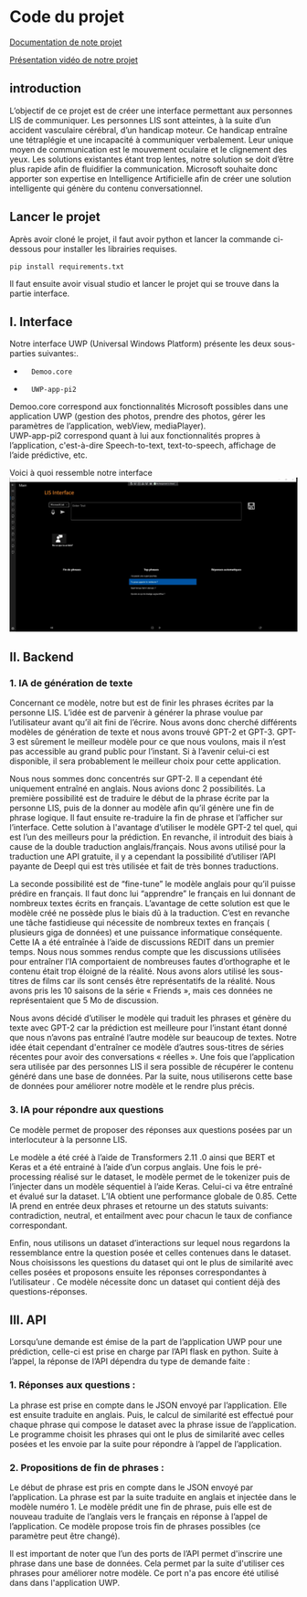 # Code du projet

[Documentation de note projet](https://alis-documentation.readthedocs.io/en/latest/)

[Présentation vidéo de notre projet](https://youtu.be/H3h23GPTckI)

## introduction

L’objectif de ce projet est de créer une interface permettant aux personnes LIS de communiquer. Les personnes LIS sont atteintes, à la suite d’un accident vasculaire cérébral, d’un handicap moteur. Ce handicap entraîne une tétraplégie et une incapacité à communiquer verbalement. Leur unique moyen de communication est le mouvement oculaire et le clignement des yeux. Les solutions existantes étant trop lentes, notre solution se doit d’être plus rapide afin de fluidifier la communication. Microsoft souhaite donc apporter son expertise en Intelligence Artificielle afin de créer une solution intelligente qui génère du contenu conversationnel.




## Lancer le projet

Après avoir cloné le projet, il faut avoir python et lancer la commande ci-dessous pour installer les librairies requises.
```
pip install requirements.txt
```
Il faut ensuite avoir visual studio et lancer le projet qui se trouve dans la partie interface.

## I. Interface

Notre interface UWP (Universal Windows Platform) présente les deux sous-parties suivantes:.
-    	Demoo.core
-    	UWP-app-pi2
Demoo.core correspond aux fonctionnalités Microsoft possibles dans une application UWP (gestion des photos, prendre des photos, gérer les paramètres de l’application, webView, mediaPlayer).                                               	   
UWP-app-pi2 correspond quant à lui aux fonctionnalités propres à l’application, c'est-à-dire Speech-to-text, text-to-speech, affichage de l’aide prédictive, etc.  	  


Voici à quoi ressemble notre interface
![Application](docs/img/uwp.png)


## II. Backend 

### 1. IA de génération de texte

Concernant ce modèle, notre but est de finir les phrases écrites par la personne LIS.  L’idée est de parvenir à générer la phrase voulue par l’utilisateur avant qu’il ait fini de l’écrire. Nous avons donc cherché différents modèles de génération de texte et nous avons trouvé GPT-2 et GPT-3. GPT-3 est sûrement le meilleur modèle pour ce que nous voulons, mais il n’est pas accessible au grand public pour l’instant. Si à l’avenir celui-ci est disponible, il sera probablement le meilleur choix pour cette application.

Nous nous sommes donc concentrés sur GPT-2. Il a cependant été uniquement entraîné en anglais. Nous avions donc 2 possibilités.
La première possibilité est de traduire le début de la phrase écrite par la personne LIS, puis de la donner au modèle afin qu’il génère une fin de phrase logique. Il faut ensuite re-traduire la fin de phrase et l’afficher sur l’interface. Cette solution à l'avantage d’utiliser le modèle GPT-2 tel quel, qui est l’un des meilleurs pour la prédiction. En revanche, il introduit des biais à cause de la double traduction anglais/français. Nous avons utilisé pour la traduction une API gratuite, il y a cependant la possibilité d’utiliser l’API payante de Deepl qui est très utilisée et fait de très bonnes traductions.
 
La seconde possibilité est de “fine-tune” le modèle anglais pour qu’il puisse prédire en français. Il faut donc lui “apprendre” le français en lui donnant de nombreux textes écrits en français. L’avantage de cette solution est que le modèle créé ne possède plus le biais dû à la traduction. 	C’est en revanche une tâche fastidieuse qui nécessite de nombreux textes en français ( plusieurs giga de données) et une puissance informatique conséquente. Cette IA a été entraînée à l’aide de discussions REDIT dans un premier temps. Nous nous sommes rendus compte que les discussions utilisées pour entraîner l’IA comportaient de nombreuses fautes d’orthographe et le contenu  était trop éloigné de la réalité. Nous avons alors utilisé les sous-titres de films car ils sont censés être représentatifs de la réalité. Nous avons pris les 10 saisons de la série « Friends », mais ces données ne représentaient que 5 Mo de discussion.

Nous avons décidé d’utiliser le modèle qui traduit les phrases et génère du texte avec GPT-2 car la prédiction est meilleure pour l’instant étant donné que nous n’avons pas entraîné l’autre modèle sur beaucoup de textes. Notre idée était cependant d'entraîner ce modèle d’autres sous-titres de séries récentes pour avoir des conversations « réelles ». Une fois que l’application sera utilisée par des personnes LIS il sera possible de récupérer le contenu généré dans une base de données. Par la suite, nous utiliserons cette base de données pour améliorer notre modèle et le rendre plus précis. 

### 3. IA pour répondre aux questions

Ce modèle permet de proposer des réponses aux questions posées par un interlocuteur à la personne LIS.

Le modèle a été créé à l’aide de Transformers 2.11 .0 ainsi que BERT et Keras et a été entrainé à l’aide d’un corpus anglais.
Une fois le pré-processing réalisé sur le dataset, le modèle permet de le tokenizer puis de l’injecter dans un modèle séquentiel à l’aide Keras.
Celui-ci va être entraîné et évalué sur la dataset. L’IA obtient une performance globale de 0.85. Cette IA prend en entrée deux phrases et retourne un des statuts suivants: contradiction, neutral, et entailment avec pour chacun le taux de confiance correspondant.

Enfin, nous utilisons un dataset d’interactions sur lequel nous regardons la ressemblance entre la question posée et celles contenues dans le dataset. Nous choisissons les questions du dataset qui ont le plus de similarité avec celles posées et proposons ensuite les réponses correspondantes à l’utilisateur . Ce modèle nécessite donc un dataset qui contient déjà des questions-réponses.


## III. API

Lorsqu’une demande est émise de la part de l’application UWP pour une prédiction, celle-ci est prise en charge par l’API flask en python.
Suite à l’appel, la réponse de l’API dépendra du type de demande faite :

### 1. Réponses aux questions :

La phrase est prise en compte dans le JSON envoyé par l’application. Elle est ensuite traduite en anglais. Puis, le calcul de similarité est effectué pour chaque phrase qui compose le dataset avec la phrase issue de l’application. Le programme choisit les phrases qui ont le plus de similarité avec celles posées et les envoie par la suite pour répondre à l’appel de l’application.

### 2. Propositions de fin de phrases :

Le début de phrase est pris en compte dans le JSON envoyé par l’application. La phrase est par la suite traduite en anglais et injectée dans le modèle numéro 1.  Le modèle prédit une fin de phrase, puis elle est de nouveau traduite de l’anglais vers le français en réponse à l’appel de l’application.  Ce modèle propose trois fin de phrases possibles (ce paramètre peut être changé).

Il est important de noter que l’un des ports de l’API permet d'inscrire une phrase dans une base de données. Cela permet par la suite d'utiliser ces phrases pour améliorer notre modèle. Ce port n'a pas encore été utilisé dans dans l'application UWP.

